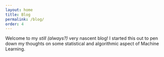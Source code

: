 ```yaml
---
layout: home
title: Blog
permalink: /blog/
order: 4
---
```


Welcome to my *still (always?)* very nascent blog! I started this out to pen down my thoughts on some statistical and algorithmic aspect of Machine Learning. 


